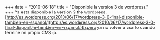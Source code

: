 +++
date = "2010-06-18"
title = "Disponible la version 3 de wordpress."
+++
Ya esta disponible la version 3 the wordpress. [http://es.wordpress.org/2010/06/17/wordpress-3-0-final-disponible-tambien-en-espanol/](http://es.wordpress.org/2010/06/17/wordpress-3-0-final-disponible-tambien-en-espanol/)Espero ya no volver a usarlo cuando termine mi propio CMS :p.


